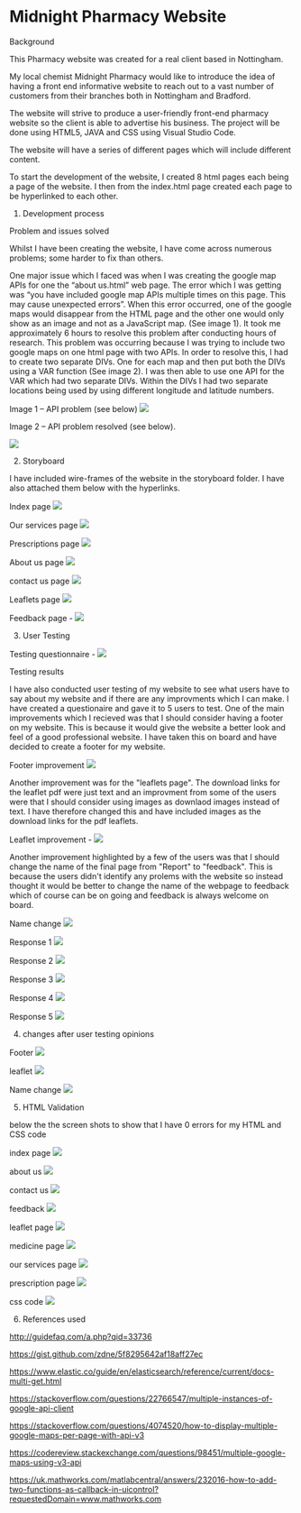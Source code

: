 # Midnight Pharmacy Website

Background 

This Pharmacy website was created for a real client based in Nottingham. 

My local chemist Midnight Pharmacy would like to introduce the idea of having a front end informative website to reach out to a vast number of customers from their branches both in Nottingham and Bradford. 

The website will strive to produce a user-friendly front-end pharmacy website so the client is able to advertise his business. The project will be done using HTML5, JAVA and CSS using Visual Studio Code.  

The website will have a series of different pages which will include different content. 

To start the development of the website, I created 8 html pages each being a page of the website. I then from the index.html page created each page to be hyperlinked to each other. 

1. Development process

Problem and issues solved

Whilst I have been creating the website, I have come across numerous problems; some harder to fix than others. 

One major issue which I faced was when I was creating the google map APIs for one the “about us.html” web page. The error which I was getting was “you have included google map APIs multiple times on this page. This may cause unexpected errors”. When this error occurred, one of the google maps would disappear from the HTML page and the other one would only show as an image and not as a JavaScript map. (See image 1). It took me approximately 6 hours to resolve this problem after conducting hours of research. This problem was occurring because I was trying to include two google maps on one html page with two APIs. In order to resolve this, I had to create two separate DIVs. One for each map and then put both the DIVs using a VAR function (See image 2). I was then able to use one API for the VAR which had two separate DIVs. Within the DIVs I had two separate locations being used by using different longitude and latitude numbers. 


Image 1 – API problem (see below)
 ![](Images/apierror.jpeg) 

Image 2 – API problem resolved (see below).
 
![](Images/apiproblemresolved.png) 



2. Storyboard 

I have included wire-frames of the website in the storyboard folder. I have also attached them below with the hyperlinks. 

Index page  ![](Storyboards/page1.jpg) 

Our services page  ![](Storyboards/page2.jpg)

Prescriptions page   ![](Storyboards/page3.jpg) 

About us page   ![](Storyboards/page4.jpg) 

contact us page   ![](Storyboards/page5.jpg) 

Leaflets page  ![](Storyboards/page6.jpg) 

Feedback page - ![](Storyboards/page7.jpg) 


3. User Testing

Testing questionnaire - ![](Testing/Questionnaire.png)


Testing results 

I have also conducted user testing of my website to see what users have to say about my website and if there are any improvments which I can make. I have created a questionaire and gave it to 5 users to test. One of the main improvements which I recieved was that I should consider having a footer on my website. This is because it would give the website a better look and feel of a good professional website. I have taken this on board and have decided to create a footer for my website. 

Footer improvement  ![](Testing/footer.png)

Another improvement was for the "leaflets page". The download links for the leaflet pdf were just text and an improvment from some of the users were that I should consider using images as downlaod images instead of text. I have therefore changed this and have included images as the download links for the pdf leaflets.

Leaflet improvement - ![](Testing/leaflet_page.png)

Another improvement highlighted by a few of the users was that I should change the name of the final page from "Report" to "feedback". This is because the users didn't identify any prolems with the website so instead thought it would be better to change the name of the webpage to feedback which of course can be on going and feedback is always welcome on board. 

Name change ![](Testing/Feedback.png)


Response 1  ![](Testing/tester1.jpg)

Response 2  ![](Testing/tester2.jpg)

Response 3  ![](Testing/tester3.jpg)

Response 4  ![](Testing/tester4.jpg)

Response 5  ![](Testing/tester5.jpg)


4. changes after user testing opinions


Footer  ![](Testing/footeradded.PNG)

leaflet  ![](Testing/leafletadded.PNG)

Name change ![](Testing/feedbackadded.png)





5. HTML Validation

below the the screen shots to show that I have 0 errors for my HTML and CSS code

index page ![](Validation/index.PNG)

about us  ![](Validation/aboutus.PNG)

contact us ![](Validation/contactus.PNG)

feedback  ![](Validation/feedback.PNG)

leaflet page ![](Validation/leaflet.PNG)

medicine page ![](Validation/medicine.PNG)

our services page ![](Validation/ourservices.PNG)

prescription page ![](Validation/prescription.PNG)

css code ![](Validation/css.PNG)







6. References used 

http://guidefaq.com/a.php?qid=33736

https://gist.github.com/zdne/5f8295642af18aff27ec

https://www.elastic.co/guide/en/elasticsearch/reference/current/docs-multi-get.html

https://stackoverflow.com/questions/22766547/multiple-instances-of-google-api-client

https://stackoverflow.com/questions/4074520/how-to-display-multiple-google-maps-per-page-with-api-v3

https://codereview.stackexchange.com/questions/98451/multiple-google-maps-using-v3-api

https://uk.mathworks.com/matlabcentral/answers/232016-how-to-add-two-functions-as-callback-in-uicontrol?requestedDomain=www.mathworks.com

